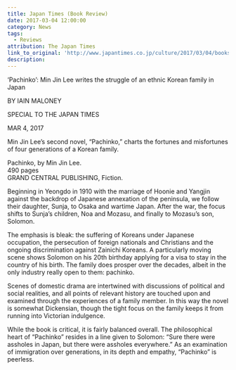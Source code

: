 ```yaml
---
title: Japan Times (Book Review)
date: 2017-03-04 12:00:00
category: News
tags:
  - Reviews
attribution: The Japan Times
link_to_original: 'http://www.japantimes.co.jp/culture/2017/03/04/books/book-reviews/pachinko-min-jin-lee-writes-struggle-ethnic-korean-family-japan/#.WNHn1c5OjE4'
description:
---
```



‘Pachinko’: Min Jin Lee writes the struggle of an ethnic Korean family in Japan

BY IAIN MALONEY

SPECIAL TO THE JAPAN TIMES

MAR 4, 2017

Min Jin Lee’s second novel, “Pachinko,” charts the fortunes and misfortunes of four generations of a Korean family.

Pachinko, by Min Jin Lee.
<br>490 pages
<br>GRAND CENTRAL PUBLISHING, Fiction.

Beginning in Yeongdo in 1910 with the marriage of Hoonie and Yangjin against the backdrop of Japanese annexation of the peninsula, we follow their daughter, Sunja, to Osaka and wartime Japan. After the war, the focus shifts to Sunja’s children, Noa and Mozasu, and finally to Mozasu’s son, Solomon.

The emphasis is bleak: the suffering of Koreans under Japanese occupation, the persecution of foreign nationals and Christians and the ongoing discrimination against Zainichi Koreans. A particularly moving scene shows Solomon on his 20th birthday applying for a visa to stay in the country of his birth. The family does prosper over the decades, albeit in the only industry really open to them: pachinko.

Scenes of domestic drama are intertwined with discussions of political and social realities, and all points of relevant history are touched upon and examined through the experiences of a family member. In this way the novel is somewhat Dickensian, though the tight focus on the family keeps it from running into Victorian indulgence.

While the book is critical, it is fairly balanced overall. The philosophical heart of “Pachinko” resides in a line given to Solomon: “Sure there were assholes in Japan, but there were assholes everywhere.” As an examination of immigration over generations, in its depth and empathy, “Pachinko” is peerless.
